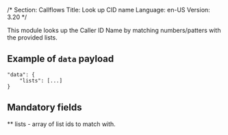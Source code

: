 /*
Section: Callflows
Title: Look up CID name
Language: en-US
Version: 3.20
*/

This module looks up the Caller ID Name by matching numbers/patters with the provided lists.

## Example of `data` payload

```
"data": {
    "lists": [...]
}
```

## Mandatory fields
** lists - array of list ids to match with.
